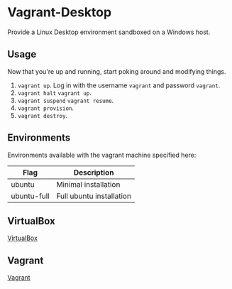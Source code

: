# Vagrant-Desktop

Provide a Linux Desktop environment sandboxed on a Windows host.

## Usage

Now that you're up and running, start poking around and modifying things.

1. `vagrant up`. Log in with the username `vagrant` and password `vagrant`.
1. `vagrant halt` `vagrant up`.
1. `vagrant suspend` `vagrant resume`.
1. `vagrant provision`.
1. `vagrant destroy`.

## Environments

Environments available with the vagrant machine specified here:

| Flag        	| Description   			  |
| --------------| ------------- 			  |
| ubuntu      	| Minimal  installation |
| ubuntu-full	| Full ubuntu installation 	  |

## VirtualBox

[VirtualBox](https://www.virtualbox.org/wiki/Virtualization)

## Vagrant

[Vagrant](http://www.vagrantup.com)